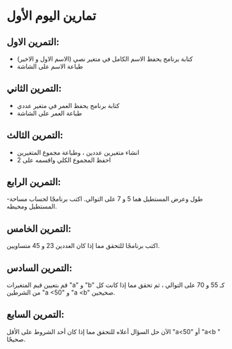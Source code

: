 # تمارين اليوم الأول


## التمرين الاول:
- كتابة برنامج يحفظ الاسم الكامل في متغير نصي (الاسم الاول و الاخير)
- طباعة الاسم على الشاشة


## التمرين الثاني:
- كتابة برنامج يحفظ العمر في متغير عددي
- طباعة العمر على الشاشة

## التمرين الثالث:
- انشاء متغيرين عددين ، وطباعة مجموع المتغيرين
- احفظ المجموع الكلي واقسمه على 2

## التمرين الرابع:
-طول وعرض المستطيل هما 5 و 7 على التوالي. اكتب برنامجًا لحساب مساحة المستطيل ومحيطه.

## التمرين الخامس:
اكتب برنامجًا للتحقق مما إذا كان العددين 23 و 45 متساويين.

## التمرين السادس:
قم بتعيين قيم المتغيرات "a" و "b" كـ 55 و 70 على التوالي ، ثم تحقق مما إذا كانت كل من الشرطين "a <50" و "a <b" صحيحين.

## التمرين السابع:
الآن حل السؤال أعلاه للتحقق مما إذا كان أحد الشروط على الأقل "a<50" أو "a<b " صحيحًا.
